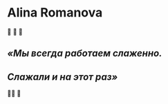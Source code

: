# Alina Romanova
:vulcan_salute: :vulcan_salute: :vulcan_salute: 
##    *«Мы всегда работаем слаженно.*
##           *Слажали и на этот раз»*
:vulcan_salute::vulcan_salute: :vulcan_salute:

